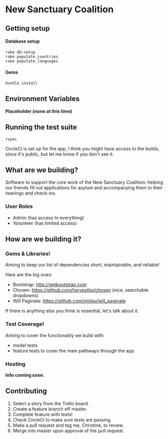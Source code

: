 # New Sanctuary Coalition

## Getting setup

#### Database setup
```
rake db:setup
rake populate_countries
rake populate_languages
```

#### Gems
```
bundle install
```

## Environment Variables

**Placeholder (none at this time)**


## Running the test suite

```
rspec
```

CircleCI is set up for the app, I think you might have access to the builds, since it's public, but let me know if you don't see it.


## What are we building?

Software to support the core work of the New Sanctuary Coalition: helping our friends fill out applications for asylum and accompanying them to their hearings and check-ins.

### User Roles
- Admin (has access to everything)
- Volunteer (has limited access)


## How are we building it?

### Gems & Libraries!
Aiming to keep our list of dependencies short, maintainable, and reliable!

Here are the big ones:
- Bootstrap: http://getbootstrap.com 
- Chosen: https://github.com/harvesthq/chosen (nice, searchable dropdowns)
- Will Paginate: https://github.com/mislav/will_paginate

If there is anything else you think is essential, let's talk about it. 

### Test Coverage!
Aiming to cover the functionality we build with:
- model tests
- feature tests to cover the main pathways through the app

### Hosting
**Info coming soon.**

## Contributing
1. Select a story from the Trello board.
2. Create a feature branch off master.
3. Complete feature with tests!
4. Check CircleCI to make sure tests are passing.
5. Make a pull request and tag me, Christine, to review.
6. Merge into master upon approval of the pull request.








